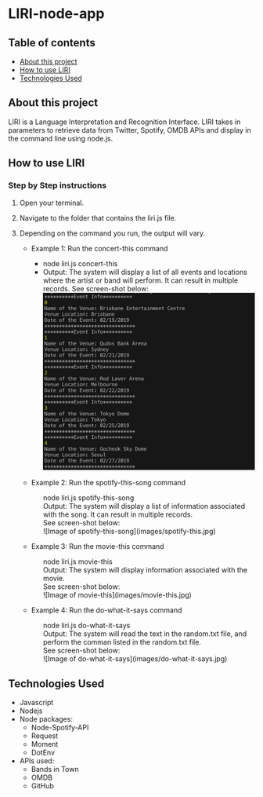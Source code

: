 # LIRI-node-app

## Table of contents

* [About this project](#about-this-project)
* [How to use LIRI](#how-to-use-LIRI)
* [Technologies Used](#technologies)

## <a name="about-this-project"></a> About this project
<p>LIRI is a Language Interpretation and Recognition Interface. LIRI takes in parameters to retrieve data from Twitter, Spotify, OMDB APIs and display in the command line using node.js.</p>


## <a name="how-to-use-LIRI"></a> How to use LIRI

### Step by Step instructions
1. Open your terminal.

2. Navigate to the folder that contains the liri.js file.

3. Depending on the command you run, the output will vary.

    * Example 1: Run the concert-this command
        * node liri.js concert-this <name of artist or band>
        * Output: The system will display a list of all events and locations where the artist or band will perform. It can result in multiple records.
        See screen-shot below:
        ![Image of concert-this](images/concert-this.jpg)

    * Example 2: Run the spotify-this-song command
        <ul>node liri.js spotify-this-song <name of song></ul>
        <ul>Output: The system will display a list of information associated with the song. It can result in multiple records.</ul> <ul>See screen-shot below:</ul>
        <ul>![Image of spotify-this-song](images/spotify-this.jpg)</ul>

    * Example 3: Run the movie-this command
        <ul>node liri.js movie-this <name of movie></ul>
        <ul>Output: The system will display information associated with the movie.</ul>
        <ul>See screen-shot below:</ul>
        <ul>![Image of movie-this](images/movie-this.jpg)</ul>

    * Example 4: Run the do-what-it-says command
        <ul>node liri.js do-what-it-says</ul>
        <ul>Output: The system will read the text in the random.txt file, and perform the comman listed in the random.txt file.</ul>
        <ul>See screen-shot below:</ul>
        <ul>![Image of do-what-it-says](images/do-what-it-says.jpg)</ul>


## <a name="technologies"></a> Technologies Used
* Javascript
* Nodejs
* Node packages:
    * Node-Spotify-API
    * Request
    * Moment
    * DotEnv
* APIs used:
    * Bands in Town
    * OMDB
    * GitHub